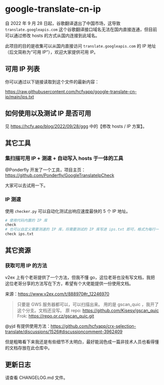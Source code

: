 # google-translate-cn-ip

自 2022 年 9 月 28 日起，谷歌翻译退出了中国市场，这导致 `translate.googleapis.com` 这个谷歌翻译接口域名无法在国内直接连通，但目前可以通过修改 hosts 的方式从国内连接到此域名。

此项目的目的是收集可以从国内直接访问 `translate.googleapis.com` 的 IP 地址（后文简称为“可用 IP”），欢迎大家提供可用 IP。

## 可用 IP 列表

你可以通过以下链接读取到这个文件的最新内容：

https://raw.githubusercontent.com/hcfyapp/google-translate-cn-ip/main/ips.txt

## 如何使用以及测试 IP 是否可用

见 https://hcfy.app/blog/2022/09/28/ggg 中的【修改 hosts / IP 方案】。

## 其它工具

### 集扫描可用 IP + 测速 + 自动写入 hosts 于一体的工具

@Ponderfly 开发了一个工具，项目主页：https://github.com/Ponderfly/GoogleTranslateIpCheck

大家可以去试用一下。

### IP 测速

使用 `checker.py` 可以自动化测试出响应速度最快的 5 个 IP 地址。

```bash
# 使用代码内置的 IP 库
check
# 也可以自定义需要测速的 IP 库，将需要测试的 IP 库写进 ips.txt 即可，格式为每行一个 IP
check ips.txt
```

## 其它资源

### 获取可用 IP 的方法

v2ex 上有个老哥提供了一个方法，但我不懂 go，这位老哥也没有写文档，我把这位老哥分享的方法写在下方，希望有个大佬能提供一份使用文档。

来源：https://www.v2ex.com/t/888970#r_12246970

> 只要是 GWS 服务器都可以，可以扫描出来。
> 用的是 gscan_quic ，我开了这个分支。文档还没写。
> 原 repo: https://github.com/Kisesy/gscan_quic
> Frok: https://repo.or.cz/gscan_quic.git

@yjd 有提供使用方法：https://github.com/hcfyapp/crx-selection-translate/discussions/1526#discussioncomment-3962409

但是粗略看下来我还是有些细节不太明白，最好能润色成一篇非技术人员也看得懂的文档存放在此仓库中。

## 更新日志

请查看 CHANGELOG.md 文件。
